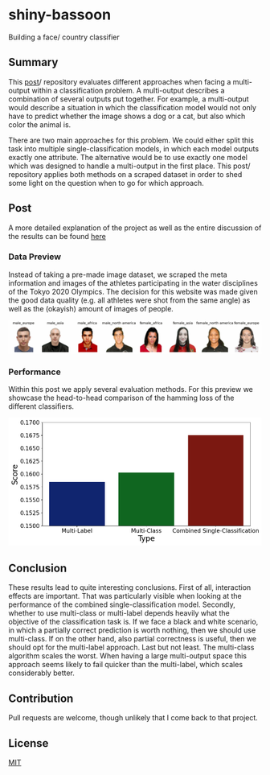 # shiny-bassoon

Building a face/ country classifier

## Summary
This [post](https://paul-mora.com/multi-output/classification/multi-label/python/Various-techniques-on-dealing-with-multi-output-classification/)/ repository evaluates different approaches when facing a multi-output within a classification problem. A multi-output describes a combination of several outputs put together. For example, a multi-output would describe a situation in which the classification model would not only have to predict whether the image shows a dog or a cat, but also which color the animal is.

There are two main approaches for this problem. We could either split this task into multiple single-classification models, in which each model outputs exactly one attribute. The alternative would be to use exactly one model which was designed to handle a multi-output in the first place. This post/ repository applies both methods on a scraped dataset in order to shed some light on the question when to go for which approach.

## Post
A more detailed explanation of the project as well as the entire discussion of the results can be found [here](https://paul-mora.com/multi-output/classification/multi-label/python/Various-techniques-on-dealing-with-multi-output-classification/)

### Data Preview
Instead of taking a pre-made image dataset, we scraped the meta information and images of the athletes participating in the water disciplines of the Tokyo 2020 Olympics. The decision for this website was made given the good data quality (e.g. all athletes were shot from the same angle) as well as the (okayish) amount of images of people.

<div>
<center>
<img src="./reports/figures/task_preprocess_classification/label_examples.gif" width="1000"/>
</center>
</div>


### Performance
Within this post we apply several evaluation methods. For this preview we showcase the head-to-head comparison of the hamming loss of the different classifiers.

<div>
<center>
<img src="./reports/blogpost/hamming_loss.png" width="700"/>
</center>
</div>

## Conclusion
These results lead to quite interesting conclusions. First of all, interaction effects are important. That was particularly visible when looking at the performance of the combined single-classification model. Secondly, whether to use multi-class or multi-label depends heavily what the objective of the classification task is. If we face a black and white scenario, in which a partially correct prediction is worth nothing, then we should use multi-class. If on the other hand, also partial correctness is useful, then we should opt for the multi-label approach. Last but not least. The multi-class algorithm scales the worst. When having a large multi-output space this approach seems likely to fail quicker than the multi-label, which scales considerably better.

## Contribution
Pull requests are welcome, though unlikely that I come back to that project.

## License
[MIT](https://choosealicense.com/licenses/mit/)
